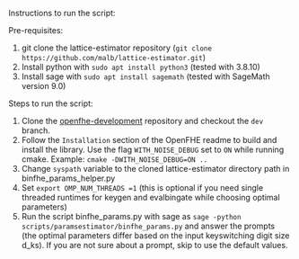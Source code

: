 Instructions to run the script:

Pre-requisites: 

1. git clone the lattice-estimator repository (`git clone https://github.com/malb/lattice-estimator.git`)
2. Install python with `sudo apt install python3` (tested with 3.8.10)
3. Install sage with `sudo apt install sagemath` (tested with SageMath version 9.0)

Steps to run the script:
1. Clone the [openfhe-development](https://github.com/openfheorg/openfhe-development) repository and checkout the `dev` branch.
2. Follow the `Installation` section of the OpenFHE readme to build and install the library. Use the flag `WITH_NOISE_DEBUG` set to `ON` while running cmake. Example: `cmake -DWITH_NOISE_DEBUG=ON ..`
3. Change `syspath` variable to the cloned lattice-estimator directory path in binfhe_params_helper.py
4. Set `export OMP_NUM_THREADS =1` (this is optional if you need single threaded runtimes for keygen and evalbingate while choosing optimal parameters)
5. Run the script binfhe_params.py with sage as `sage -python scripts/paramsestimator/binfhe_params.py` and answer the prompts (the optimal parameters differ based on the input keyswitching digit size d_ks). If you are not sure about a prompt, skip to use the default values.
